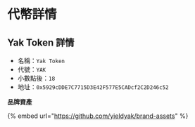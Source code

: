 # 代幣詳情

## Yak Token 詳情

* 名稱：`Yak Token`
* 代號：`YAK`
* 小數點後：`18`
* 地址：`0x5929cDDE7C7715D3E42F577E5CADcf2C2D246c52`

**品牌資產**

{% embed url="https://github.com/yieldyak/brand-assets" %}

